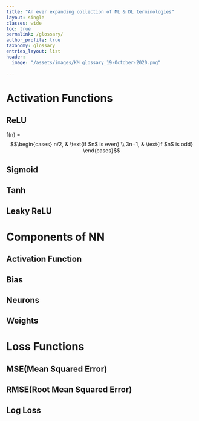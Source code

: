 ```yaml
---
title: "An ever expanding collection of ML & DL terminologies"
layout: single
classes: wide
toc: true
permalink: /glossary/
author_profile: true
taxonomy: glossary
entries_layout: list
header:
  image: "/assets/images/KM_glossary_19-October-2020.png"
  
---
```


# Activation Functions

## ReLU
  f(n) =
$$\begin{cases}
n/2,  & \text{if $n$ is even} \\
3n+1, & \text{if $n$ is odd}
\end{cases}$$

## Sigmoid

## Tanh

## Leaky ReLU


# Components of NN

## Activation Function

## Bias

## Neurons

## Weights


# Loss Functions

## MSE(Mean Squared Error)

## RMSE(Root Mean Squared Error)

## Log Loss